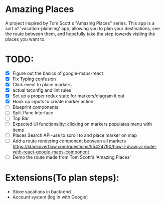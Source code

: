 # Amazing Places

A project inspired by Tom Scott's "Amazing Places" series.
This app is a sort of 'vacation-planning' app, allowing you to plan your destinations, see the route between them,
and hopefully take the step towards visiting the places you want to.

# TODO:
- [x] Figure out the basics of google-maps-react
- [x] Fix Typing confusion
- [x] Click event to place markers
- [x] actual tsconfig and lint rules
- [x] Set up a proper redux state for markers/diagram it out
- [x] Hook up inputs to create marker action
- [ ] Blueprint components
- [ ] Split Pane Interface
- [ ] Top Bar
- [ ] Expected UI functionality: clicking on markers populates menu with items
- [ ] Places Search API-use to scroll to and place marker on map
- [ ] Add a route rendering component between all markers https://stackoverflow.com/questions/55424790/how-i-draw-a-route-with-react-google-maps-component
- [ ] Demo the route made from Tom Scott's 'Amazing Places'

# Extensions(To plan steps):
- Store vacations in back-end
- Account system (log in with Google)

